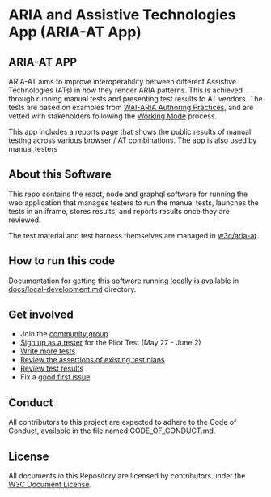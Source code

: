 # ARIA and Assistive Technologies App (ARIA-AT App)
## ARIA-AT APP
ARIA-AT aims to improve interoperability between different Assistive Technologies (ATs) in how they render ARIA patterns. This is achieved through running manual tests and presenting test results to AT vendors. The tests are based on examples from [WAI-ARIA Authoring Practices](https://w3c.github.io/aria-practices/), and are vetted with stakeholders following the [Working Mode](https://github.com/w3c/aria-at/wiki/Working-Mode) process.

This app includes a reports page that shows the public results of manual testing across various browser / AT combinations. The app is also used by manual testers

## About this Software
This repo contains the react, node and graphql software for running the web application that manages testers to run the manual tests, launches the tests in an iframe, stores results, and reports results once they are reviewed.

The test material and test harness themselves are managed in [w3c/aria-at](https://github.com/w3c/aria-at).

## How to run this code
Documentation for getting this software running locally is available in [docs/local-development.md](docs/local-development.md) directory.

## Get involved
* Join the [community group](https://www.w3.org/community/aria-at/)
* [Sign up as a tester](https://github.com/w3c/aria-at/issues/162) for the Pilot Test (May 27 - June 2)
* [Write more tests](https://github.com/w3c/aria-at/wiki/How-to-contribute-tests)
* [Review the assertions of existing test plans](https://w3c.github.io/aria-at/review-test-plans/)
* [Review test results](https://w3c.github.io/aria-at/results/)
* Fix a [good first issue](https://github.com/w3c/aria-at/issues?q=is%3Aopen+is%3Aissue+label%3A%22good+first+issue%22)

## Conduct
All contributors to this project are expected to adhere to the Code of Conduct, available in the file named CODE_OF_CONDUCT.md.

## License
All documents in this Repository are licensed by contributors
under the
[W3C Document License](https://www.w3.org/Consortium/Legal/copyright-documents).

